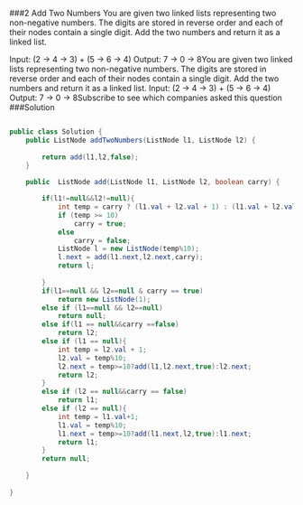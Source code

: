 ###2 Add Two Numbers
You are given two linked lists representing two non-negative numbers. The digits are stored in reverse order and each of their nodes contain a single digit. Add the two numbers and return it as a linked list.

Input: (2 -> 4 -> 3) + (5 -> 6 -> 4)
Output: 7 -> 0 -> 8You are given two linked lists representing two non-negative numbers. The digits are stored in reverse order and each of their nodes contain a single digit. Add the two numbers and return it as a linked list.
Input: (2 -> 4 -> 3) + (5 -> 6 -> 4)
Output: 7 -> 0 -> 8Subscribe to see which companies asked this question
###Solution
```java

public class Solution {
    public ListNode addTwoNumbers(ListNode l1, ListNode l2) {
        
        return add(l1,l2,false);
    }
	
	public  ListNode add(ListNode l1, ListNode l2, boolean carry) {

		if(l1!=null&&l2!=null){
			int temp = carry ? (l1.val + l2.val + 1) : (l1.val + l2.val); 
			if (temp >= 10)
				carry = true;
			else
				carry = false;
			ListNode l = new ListNode(temp%10);
			l.next = add(l1.next,l2.next,carry);
			return l;
			
		}
		if(l1==null && l2==null & carry == true)
			return new ListNode(1);
		else if (l1==null && l2==null)
			return null;
		else if(l1 == null&&carry ==false)
			return l2;
		else if (l1 == null){
			int temp = l2.val + 1;
			l2.val = temp%10;
			l2.next = temp>=10?add(l1,l2.next,true):l2.next;
			return l2;
		}
		else if (l2 == null&&carry == false)
			return l1;
		else if (l2 == null){
			int temp = l1.val+1;
			l1.val = temp%10;
			l1.next = temp>=10?add(l1.next,l2,true):l1.next;
			return l1;
		}	
		return null;
		
	}
	
}
